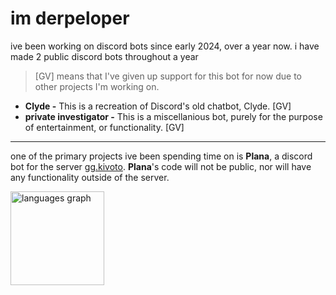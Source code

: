 # im derpeloper

ive been working on discord bots since early 2024, over a year now. i have made 2 public discord bots throughout a year

> [GV] means that I've given up support for this bot for now due to other projects I'm working on.

- **Clyde -** This is a recreation of Discord's old chatbot, Clyde. [GV]
- **private investigator -** This is a miscellanious bot, purely for the purpose of entertainment, or functionality. [GV]

------------

one of the primary projects ive been spending time on is **Plana**, a discord bot for the server [gg.kivoto](https://discord.gg/kivoto). **Plana**'s code will not be public, nor will have any functionality outside of the server.

<div align="left">
  <img src="https://github-readme-stats.vercel.app/api/top-langs?username=derpeloper&locale=en&hide_title=false&layout=compact&card_width=320&langs_count=5&theme=discord_old_blurple&hide_border=false" height="150" alt="languages graph"  />
</div>
